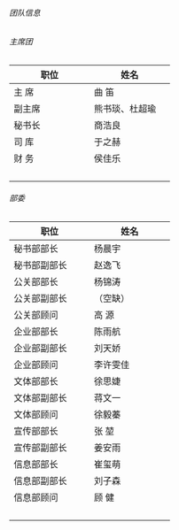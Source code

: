 ###### 团队信息
###### 主席团
|职位|姓名|
| ----------- | ----------- |
|主  席|曲  笛|
|副主席|熊书琰、杜超瑜|
|秘书长|商浩良|
|司  库|于之赫|
|财  务|侯佳乐|
|&nbsp;&nbsp;&nbsp;&nbsp;&nbsp;&nbsp;&nbsp;&nbsp;&nbsp;&nbsp;&nbsp;&nbsp;&nbsp;&nbsp;&nbsp;&nbsp;&nbsp;&nbsp;&nbsp;&nbsp;&nbsp;&nbsp;&nbsp;&nbsp;&nbsp;&nbsp;&nbsp;&nbsp;&nbsp;&nbsp;|&nbsp;&nbsp;&nbsp;&nbsp;&nbsp;&nbsp;&nbsp;&nbsp;&nbsp;&nbsp;&nbsp;&nbsp;&nbsp;&nbsp;&nbsp;&nbsp;&nbsp;&nbsp;&nbsp;&nbsp;&nbsp;&nbsp;&nbsp;&nbsp;&nbsp;&nbsp;&nbsp;&nbsp;&nbsp;&nbsp;|

###### 部委

|职位|姓名|
| ----------- | ----------- |
|秘书部部长  |杨晨宇|
|秘书部副部长|赵逸飞|
|公关部部长  |杨锦涛|
|公关部副部长|（空缺）|
|公关部顾问  |高  源|
|企业部部长  |陈雨航|
|企业部副部长|刘天娇|
|企业部顾问  |李许雯佳|
|文体部部长  |徐思婕|
|文体部副部长|蒋文一|
|文体部顾问  |徐毅蓁|
|宣传部部长  |张  堃|
|宣传部副部长|姜安雨|
|信息部部长|崔玺萌|
|信息部副部长|刘子森|
|信息部顾问  |顾  健|
|&nbsp;&nbsp;&nbsp;&nbsp;&nbsp;&nbsp;&nbsp;&nbsp;&nbsp;&nbsp;&nbsp;&nbsp;&nbsp;&nbsp;&nbsp;&nbsp;&nbsp;&nbsp;&nbsp;&nbsp;&nbsp;&nbsp;&nbsp;&nbsp;&nbsp;&nbsp;&nbsp;&nbsp;&nbsp;&nbsp;|&nbsp;&nbsp;&nbsp;&nbsp;&nbsp;&nbsp;&nbsp;&nbsp;&nbsp;&nbsp;&nbsp;&nbsp;&nbsp;&nbsp;&nbsp;&nbsp;&nbsp;&nbsp;&nbsp;&nbsp;&nbsp;&nbsp;&nbsp;&nbsp;&nbsp;&nbsp;&nbsp;&nbsp;&nbsp;&nbsp;|
